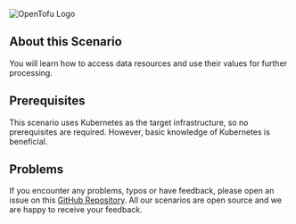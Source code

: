 ![OpenTofu Logo](https://raw.githubusercontent.com/opentofu/brand-artifacts/main/full/transparent/SVG/on-light.svg)

## About this Scenario

You will learn how to access data resources and use their values for further processing.

## Prerequisites

This scenario uses Kubernetes as the target infrastructure, so no prerequisites are required. However, basic knowledge
of Kubernetes is beneficial.

## Problems

If you encounter any problems, typos or have feedback, please open an issue on
this [GitHub Repository](https://github.com/peak-scale/killercoda).
All our scenarios are open source and we are happy to receive your feedback.
